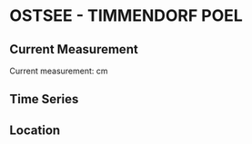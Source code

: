 # OSTSEE - TIMMENDORF POEL

## Current Measurement

Current measurement: <Value topic="rivers/pegel-online/OSTSEE/TIMMENDORF POEL/measurementValue"/> cm

## Time Series

<TimeSeries topic="rivers/pegel-online/OSTSEE/TIMMENDORF POEL/measurementValue" period="week" />

## Location

<WorldMap>
  <Marker lat="53.99199676671613" lon="11.375642142698938" labelTopic="rivers/pegel-online/OSTSEE/TIMMENDORF POEL" />
</WorldMap>
